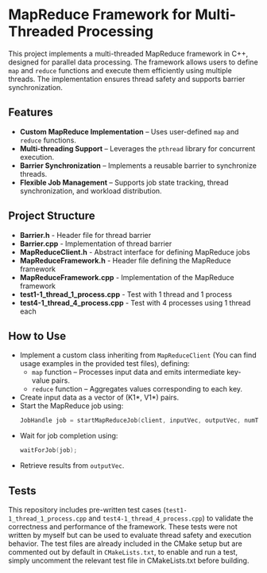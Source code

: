 # MapReduce Framework for Multi-Threaded Processing
This project implements a multi-threaded MapReduce framework in C++, designed for parallel data processing.
The framework allows users to define `map` and `reduce` functions and execute them efficiently using multiple threads. The implementation ensures thread safety and supports barrier synchronization.

## Features
- **Custom MapReduce Implementation** – Uses user-defined `map` and `reduce` functions.
- **Multi-threading Support** – Leverages the `pthread` library for concurrent execution.
- **Barrier Synchronization** – Implements a reusable barrier to synchronize threads.
- **Flexible Job Management** – Supports job state tracking, thread synchronization, and workload distribution.

## Project Structure
- **Barrier.h**                     - Header file for thread barrier
- **Barrier.cpp**                   - Implementation of thread barrier
- **MapReduceClient.h**             - Abstract interface for defining MapReduce jobs
- **MapReduceFramework.h**          - Header file defining the MapReduce framework
- **MapReduceFramework.cpp**        - Implementation of the MapReduce framework
- **test1-1_thread_1_process.cpp**  - Test with 1 thread and 1 process
- **test4-1_thread_4_process.cpp**  - Test with 4 processes using 1 thread each


## How to Use
- Implement a custom class inheriting from `MapReduceClient` (You can find usage examples in the provided test files), defining:
   - `map` function – Processes input data and emits intermediate key-value pairs.
   - `reduce` function – Aggregates values corresponding to each key.
- Create input data as a vector of (K1*, V1*) pairs.
- Start the MapReduce job using:
   ```cpp
   JobHandle job = startMapReduceJob(client, inputVec, outputVec, numThreads);
   ```
- Wait for job completion using:
   ```cpp
   waitForJob(job);
   ```
- Retrieve results from `outputVec`.

## Tests
This repository includes pre-written test cases (`test1-1_thread_1_process.cpp` and `test4-1_thread_4_process.cpp`) to validate the correctness and performance of the framework. These tests were not written by myself but can be used to evaluate thread safety and execution behavior.
The test files are already included in the CMake setup but are commented out by default in `CMakeLists.txt`, to enable and run a test, simply uncomment the relevant test file in CMakeLists.txt before building.



